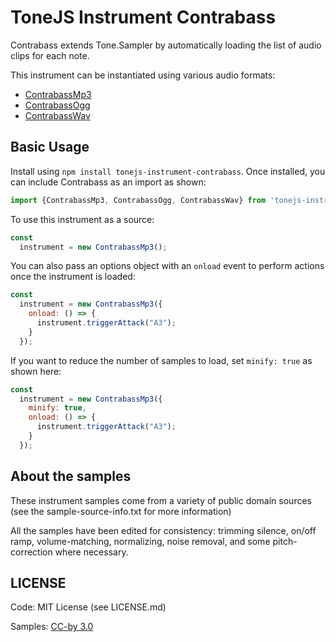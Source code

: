 # ToneJS Instrument Contrabass

Contrabass extends Tone.Sampler by automatically loading the list of audio clips for each note.

This instrument can be instantiated using various audio formats:
- [ContrabassMp3](./mp3/README.md)
- [ContrabassOgg](./ogg/README.md)
- [ContrabassWav](./wav/README.md)

## Basic Usage

Install using `npm install tonejs-instrument-contrabass`. Once installed, you can include Contrabass as an import as shown:

```javascript
import {ContrabassMp3, ContrabassOgg, ContrabassWav} from 'tonejs-instrument-contrabass';
```

To use this instrument as a source:

```javascript
const
  instrument = new ContrabassMp3();
```

You can also pass an options object with an `onload` event to perform actions once the instrument is loaded:

```javascript
const
  instrument = new ContrabassMp3({
    onload: () => {
      instrument.triggerAttack("A3");
    }
  });
```

If you want to reduce the number of samples to load, set `minify: true` as shown here:

```javascript
const
  instrument = new ContrabassMp3({
    minify: true,
    onload: () => {
      instrument.triggerAttack("A3");
    }
  });
```

## About the samples

These instrument samples come from a variety of public domain sources (see the sample-source-info.txt for more information)

All the samples have been edited for consistency: trimming silence, on/off ramp, volume-matching, normalizing, noise removal, and some pitch-correction where necessary.

## LICENSE

Code: MIT License (see LICENSE.md)

Samples: [CC-by 3.0](https://creativecommons.org/licenses/by/3.0/)
